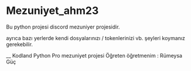 # Mezuniyet_ahm23

Bu python projesi discord mezuniyer projesidir.

ayrıca bazı yerlerde kendi dosyalarınızı / tokenlerinizi vb. şeyleri koymanız gerekebilir.
                                                                                                                                                                                                                                         
__                                                                                                    Kodland Python Pro mezuniyet projesi
                                                                                                     Öğreten öğretmenim : Rümeysa Güç
